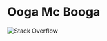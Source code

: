 # Ooga Mc Booga
![Stack Overflow](https://img.shields.io/badge/-Stackoverflow-FE7A16?style=for-the-badge&logo=stack-overflow&logoColor=white)
<!--
**2Brenny2/2Brenny2** is a ✨ _special_ ✨ repository because its `README.md` (this file) appears on your GitHub profile.

Here are some ideas to get you started:

- 🔭 I’m currently working on ...
- 🌱 I’m currently learning ...
- 👯 I’m looking to collaborate on ...
- 🤔 I’m looking for help with ...
- 💬 Ask me about ...
- 📫 How to reach me: ...
- 😄 Pronouns: ...
- ⚡ Fun fact: ...
-->
